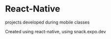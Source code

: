 # React-Native
projects developed during mobile classes

Created using react-native, using snack.expo.dev
